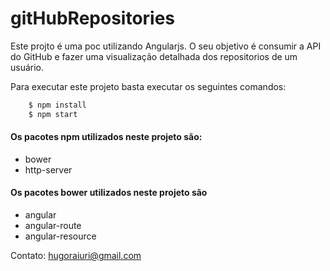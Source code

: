 # gitHubRepositories

Este projto é uma poc utilizando Angularjs. O seu objetivo é consumir a API do GitHub e fazer uma visualização detalhada dos repositorios de um usuário.

Para executar este projeto basta executar os seguintes comandos:

```sh
    $ npm install
    $ npm start
```
#### Os pacotes npm utilizados neste projeto são:
  - bower
  - http-server

#### Os pacotes bower utilizados neste projeto são
  - angular
  - angular-route
  - angular-resource



Contato: hugoraiuri@gmail.com
